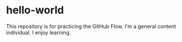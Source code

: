# hello-world
This repository is for practicing the GitHub Flow.
I'm a general content individual. I enjoy learning.
